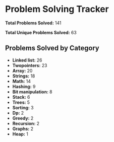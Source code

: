 # Problem Solving Tracker

**Total Problems Solved:** 141

**Total Unique Problems Solved:** 63

## Problems Solved by Category

- **Linked list:** 26
- **Twopointers:** 23
- **Array:** 20
- **Strings:** 18
- **Math:** 14
- **Hashing:** 9
- **Bit manipulation:** 8
- **Stack:** 6
- **Trees:** 5
- **Sorting:** 3
- **Dp:** 2
- **Greedy:** 2
- **Recursion:** 2
- **Graphs:** 2
- **Heap:** 1
